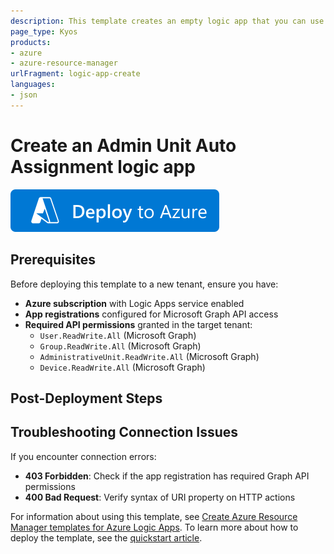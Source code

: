 ```yaml
---
description: This template creates an empty logic app that you can use to define workflows.
page_type: Kyos
products:
- azure
- azure-resource-manager
urlFragment: logic-app-create
languages:
- json
---
```

# Create an Admin Unit Auto Assignment logic app

[![Deploy To Azure](https://raw.githubusercontent.com/Azure/azure-quickstart-templates/master/1-CONTRIBUTION-GUIDE/images/deploytoazure.svg?sanitize=true)](https://portal.azure.com/#create/Microsoft.Template/uri/https%3A%2F%2Fraw.githubusercontent.com%2Fkyos-public%2Flogicapp-template%2Fmain%2Fkyos.logicapp%2Fadminunit.assignment%2FAssignResourcesToAU%2FAssignResourcesToAU.json)

## Prerequisites

Before deploying this template to a new tenant, ensure you have:

- **Azure subscription** with Logic Apps service enabled
- **App registrations** configured for Microsoft Graph API access
- **Required API permissions** granted in the target tenant:
  - `User.ReadWrite.All` (Microsoft Graph)
  - `Group.ReadWrite.All` (Microsoft Graph)
  - `AdministrativeUnit.ReadWrite.All` (Microsoft Graph)
  - `Device.ReadWrite.All` (Microsoft Graph)


## Post-Deployment Steps


## Troubleshooting Connection Issues

If you encounter connection errors:

- **403 Forbidden**: Check if the app registration  has required Graph API permissions
- **400 Bad Request**: Verify syntax of URI property on HTTP actions

For information about using this template, see [Create Azure Resource Manager templates for Azure Logic Apps](https://learn.microsoft.com/azure/logic-apps/logic-apps-create-deploy-template). To learn more about how to deploy the template, see the [quickstart article](https://learn.microsoft.com/azure/logic-apps/quickstart-create-deploy-azure-resource-manager-template).
